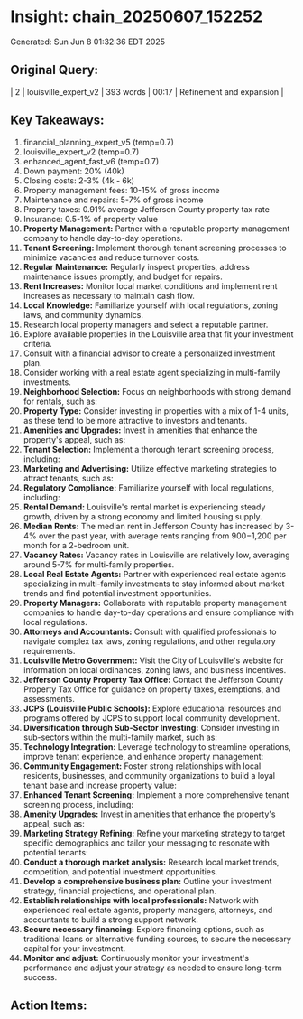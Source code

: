 # Insight: chain_20250607_152252
Generated: Sun Jun  8 01:32:36 EDT 2025

## Original Query:
| 2 | louisville_expert_v2 | 393 words | 00:17 | Refinement and expansion |

## Key Takeaways:
1. financial_planning_expert_v5 (temp=0.7)
2. louisville_expert_v2 (temp=0.7)
3. enhanced_agent_fast_v6 (temp=0.7)
1. Down payment: 20% (40k)
2. Closing costs: 2-3% (4k - 6k)
3. Property management fees: 10-15% of gross income
4. Maintenance and repairs: 5-7% of gross income
5. Property taxes: 0.91% average Jefferson County property tax rate
6. Insurance: 0.5-1% of property value
1. **Property Management:** Partner with a reputable property management company to handle day-to-day operations.
2. **Tenant Screening:** Implement thorough tenant screening processes to minimize vacancies and reduce turnover costs.
3. **Regular Maintenance:** Regularly inspect properties, address maintenance issues promptly, and budget for repairs.
4. **Rent Increases:** Monitor local market conditions and implement rent increases as necessary to maintain cash flow.
5. **Local Knowledge:** Familiarize yourself with local regulations, zoning laws, and community dynamics.
1. Research local property managers and select a reputable partner.
2. Explore available properties in the Louisville area that fit your investment criteria.
3. Consult with a financial advisor to create a personalized investment plan.
4. Consider working with a real estate agent specializing in multi-family investments.
1. **Neighborhood Selection:** Focus on neighborhoods with strong demand for rentals, such as:
2. **Property Type:** Consider investing in properties with a mix of 1-4 units, as these tend to be more attractive to investors and tenants.
3. **Amenities and Upgrades:** Invest in amenities that enhance the property's appeal, such as:
4. **Tenant Selection:** Implement a thorough tenant screening process, including:
5. **Marketing and Advertising:** Utilize effective marketing strategies to attract tenants, such as:
6. **Regulatory Compliance:** Familiarize yourself with local regulations, including:
1. **Rental Demand:** Louisville's rental market is experiencing steady growth, driven by a strong economy and limited housing supply.
2. **Median Rents:** The median rent in Jefferson County has increased by 3-4% over the past year, with average rents ranging from $900-$1,200 per month for a 2-bedroom unit.
3. **Vacancy Rates:** Vacancy rates in Louisville are relatively low, averaging around 5-7% for multi-family properties.
1. **Local Real Estate Agents:** Partner with experienced real estate agents specializing in multi-family investments to stay informed about market trends and find potential investment opportunities.
2. **Property Managers:** Collaborate with reputable property management companies to handle day-to-day operations and ensure compliance with local regulations.
3. **Attorneys and Accountants:** Consult with qualified professionals to navigate complex tax laws, zoning regulations, and other regulatory requirements.
1. **Louisville Metro Government:** Visit the City of Louisville's website for information on local ordinances, zoning laws, and business incentives.
2. **Jefferson County Property Tax Office:** Contact the Jefferson County Property Tax Office for guidance on property taxes, exemptions, and assessments.
3. **JCPS (Louisville Public Schools):** Explore educational resources and programs offered by JCPS to support local community development.
1. **Diversification through Sub-Sector Investing:** Consider investing in sub-sectors within the multi-family market, such as:
2. **Technology Integration:** Leverage technology to streamline operations, improve tenant experience, and enhance property management:
3. **Community Engagement:** Foster strong relationships with local residents, businesses, and community organizations to build a loyal tenant base and increase property value:
1. **Enhanced Tenant Screening:** Implement a more comprehensive tenant screening process, including:
2. **Amenity Upgrades:** Invest in amenities that enhance the property's appeal, such as:
3. **Marketing Strategy Refining:** Refine your marketing strategy to target specific demographics and tailor your messaging to resonate with potential tenants:
1. **Conduct a thorough market analysis:** Research local market trends, competition, and potential investment opportunities.
2. **Develop a comprehensive business plan:** Outline your investment strategy, financial projections, and operational plan.
3. **Establish relationships with local professionals:** Network with experienced real estate agents, property managers, attorneys, and accountants to build a strong support network.
4. **Secure necessary financing:** Explore financing options, such as traditional loans or alternative funding sources, to secure the necessary capital for your investment.
5. **Monitor and adjust:** Continuously monitor your investment's performance and adjust your strategy as needed to ensure long-term success.

## Action Items:
